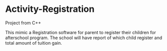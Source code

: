 # Activity-Registration
Project from C++

This mimic a Registration software for parent to register their children for afterschool program.
The school will have report of which child register and total amount of tuition gain.
